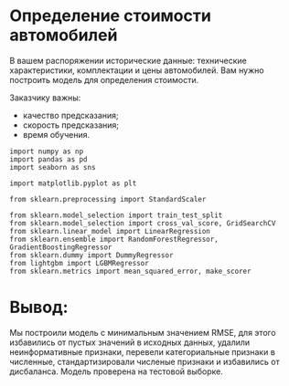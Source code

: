 # Определение стоимости автомобилей
 В вашем распоряжении исторические данные: технические характеристики, комплектации и цены автомобилей. Вам нужно построить модель для определения стоимости. 

Заказчику важны:

- качество предсказания;
- скорость предсказания;
- время обучения.

```
import numpy as np
import pandas as pd
import seaborn as sns

import matplotlib.pyplot as plt

from sklearn.preprocessing import StandardScaler

from sklearn.model_selection import train_test_split
from sklearn.model_selection import cross_val_score, GridSearchCV
from sklearn.linear_model import LinearRegression
from sklearn.ensemble import RandomForestRegressor, GradientBoostingRegressor
from sklearn.dummy import DummyRegressor
from lightgbm import LGBMRegressor
from sklearn.metrics import mean_squared_error, make_scorer
```

# Вывод: 
Мы построили модель с минимальным значением RMSE, для этого избавились от пустых значений в исходных данных, удалили неинформативные признаки, перевели категориальные признаки в численные, стандартизировали численые признаки и избавились от дисбаланса. Модель проверена на тестовой выборке.
